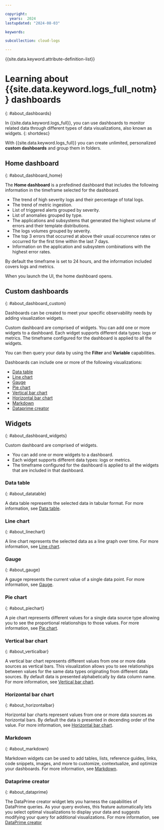 ```yaml
---

copyright:
  years:  2024
lastupdated: "2024-08-03"

keywords:

subcollection: cloud-logs

---
```


{{site.data.keyword.attribute-definition-list}}

# Learning about {{site.data.keyword.logs_full_notm}} dashboards
{: #about_dashboards}

In {{site.data.keyword.logs_full}}, you can use dashboards to monitor related data through different types of data visualizations, also known as widgets.
{: shortdesc}


With {{site.data.keyword.logs_full}} you can create unlimited, personalized **custom dashboards** and group them in folders.

## Home dashboard
{: #about_dashboard_home}

The **Home dashboard** is a prefedined dashboard that includes the following information in the timeframe selected for the dashboard.
- The trend of high severity logs and their percentage of total logs.
- The trend of metric ingestion.
- List of triggered alerts grouped by severity.
- List of anomalies grouped by type.
- The applications and subsystems that generated the highest volume of errors and their template distributions.
- The logs volumes grouped by severity.
- The top 3 errors that occurred at above their usual occurrence rates or occurred for the first time within the last 7 days.
- Information on the application and subsystem combinations with the highest error rates.

By default the timeframe is set to 24 hours, and the information included covers logs and metrics.

When you launch the UI, the home dashboard opens.


## Custom dashboards
{: #about_dashboard_custom}

Dashboards can be created to meet your specific observability needs by adding visualization widgets.

Custom dashboard are comprised of widgets. You can add one or more widgets to a dashboard. Each widget supports different data types: logs or metrics. The timeframe configured for the dashboard is applied to all the widgets.

You can then query your data by using the **Filter** and **Variable** capabilities.

Dashboards can include one or more of the following visualizations:

* [Data table](#about_datatable)
* [Line chart](#about_linechart)
* [Gauge](#about_gauge)
* [Pie chart](#about_piechart)
* [Vertical bar chart](#about_verticalbar)
* [Horizontal bar chart](#about_horizontalbar)
* [Markdown](#about_markdown)
* [Dataprime creator](#about_dataprime)


## Widgets
{: #about_dashboard_widgets}

Custom dashboard are comprised of widgets.
- You can add one or more widgets to a dashboard.
- Each widget supports different data types: logs or metrics.
- The timeframe configured for the dashboard is applied to all the widgets that are included in that dashboard.

### Data table
{: #about_datatable}

A data table represents the selected data in tabular format. For more information, see [Data table](/docs/cloud-logs?topic=cloud-logs-widget_datatable).

### Line chart
{: #about_linechart}

A line chart represents the selected data as a line graph over time. For more information, see [Line chart](/docs/cloud-logs?topic=cloud-logs-widget_linechart).

### Gauge
{: #about_gauge}

A gauge represents the current value of a single data point. For more information, see [Gauge](/docs/cloud-logs?topic=cloud-logs-widget_gauge).

### Pie chart
{: #about_piechart}

A pie chart represents different values for a single data source type allowing you to see the proportional relationships to those values. For more information, see [Pie chart](/docs/cloud-logs?topic=cloud-logs-widget_piechart).

### Vertical bar chart
{: #about_verticalbar}

A vertical bar chart represents different values from one or more data sources as vertical bars. This visualization allows you to see relationships between values for the same data types originating from different data sources. By default data is presented alphabetically by data column name. For more information, see [Vertical bar chart](/docs/cloud-logs?topic=cloud-logs-widget_verticalbar).

### Horizontal bar chart
{: #about_horizontalbar}

Horizontal bar charts represent values from one or more data sources as horizontal bars.  By default the data is presented in decending order of the value. For more information, see [Horizontal bar chart](/docs/cloud-logs?topic=cloud-logs-widget_horizontalbar).


### Markdown
{: #about_markdown}

Markdown widgets can be used to add tables, lists, reference guides, links, code snippets, images, and more to customize, contextualize, and optimize your dashboards. For more information, see [Markdown](/docs/cloud-logs?topic=cloud-logs-widget_markdown).

### Dataprime creator
{: #about_dataprime}

The DataPrime creator widget lets you harness the capabilities of DataPrime queries. As your query evolves, this feature automatically lets you select optimal visualizations to display your data and suggests modifying your query for additional visualizations. For more information, see [DataPrime creator](/docs/cloud-logs?topic=cloud-logs-widget_dataprime)
